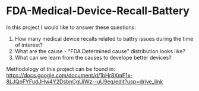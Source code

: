 # FDA-Medical-Device-Recall-Battery

In this project I would like to answer these questions:

1. How many medical device recalls related to battry issues during the time of interest?
2. What are the cause - "FDA Determined cause" distribution looks like?
3. What can we learn from the causes to develope better devices?

Methodology of this project can be found in:
https://docs.google.com/document/d/1bHr8XmF1x-8LJQpFYFudJHw4Y2DsbnCgUiWz--uU9eg/edit?usp=drive_link
